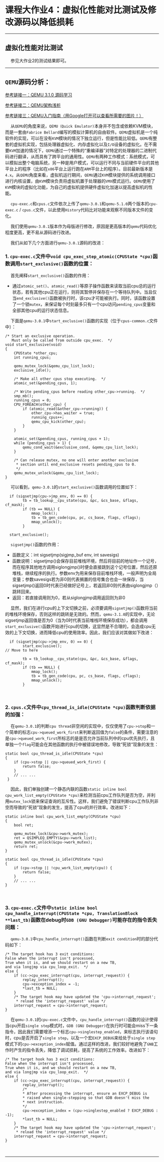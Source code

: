 # 课程大作业4：虚拟化性能对比测试及修改源码以降低损耗

---------------------

## 虚拟化性能对比测试

&emsp; 参见大作业2的测试结果即可。

---------------------

## `QEMU`源码分析：

[参考链接一：QEMU 3.1.0 源码学习](https://abelsu7.top/2019/06/04/qemu-src-notes/)

[参考链接二：QEMU架构浅析](https://cloud.tencent.com/developer/article/1521505)

[参考链接三：QEMU入门指南（用Google打开可以查看所需要的图片！）](https://blog.csdn.net/FontThrone/article/details/104157859)

&emsp; 从`QEMU`的角度来说，`QEMU（Quick Emulator)`本身并不包含或依赖KVM模块，而是一套由`Fabrice Bellard`编写的模拟计算机的自由软件。`QEMU`虚拟机是一个纯软件的实现，可以在没有`KVM`模块的情况下独立运行，但是性能比较低。`QEMU`有整套的虚拟机实现，包括处理器虚拟化、内存虚拟化以及`I/O`设备的虚拟化。在不需要`KVM`加速的情况下，`QEMU`通过一个特殊的“重编译器”对特定的处理器的二进制代码进行翻译，从而具有了跨平台的通用性。`QEMU`有两种工作模式：系统模式，可以模拟出整个电脑系统，另一种是用户模式，可以运行不同与当前硬件平台的其他平台上的程序（比如在`x86`平台上运行跑在`ARM`平台上的程序）。目前最新版本是`4.x`。从`QEMU`角度来看，虚拟机运行期间，`QEMU`通过`KVM`模块提供的系统调用接口进行内核设置，由`KVM`模块负责将虚拟机置于处理器的`VMX`模式运行。`QEMU`使用了`KVM`模块的虚拟化功能，为自己的虚拟机提供硬件虚拟化加速以提高虚拟机的性能。

&emsp; `cpu-exec.c`和`cpus.c`文件依次上传了`qemu-3.0.1`和`qemu-5.1.0`两个版本的`cpu-exec.c` / `cpus.c`文件，以此使用`History`代码比对功能来观察不同版本文件的变化。

&emsp; 我们使用`qemu-3.0.1`版本作为母版进行修改，原因是更高版本的`qemu`代码优化程度更高，更不易从源码进行改进。

&emsp; 我们从如下几个方面进行`qemu-3.0.1`源码的改进：

### 1. `cpu-exec.c`文件中`void cpu_exec_step_atomic(CPUState *cpu)`函数调用`start_exclusive()`函数的位置：

&emsp; 首先阐释`start_exclusive()`函数的作用：

 - 通过`atomic_set()`、`atomic_read()`等原子操作函数来读取当前cpu总的运行状态，若有其他cpu正在运行，则将其暂停并保存在一个等待队列中。当且仅当`end_exclusive()`函数被执行时，该cpu才可能被执行。同时，该函数设置了一个锁`mutex`，来保证每个时刻最多只有一个cpu访问`pending_cpus`变量和全部其他cpu的运行状态信息。
 
 &emsp; 下面是`qemu-3.0.1`中`start_exclusive()`函数的实现（位于`cpus-common.c`文件中）：

```
/* Start an exclusive operation.
   Must only be called from outside cpu_exec.  */
void start_exclusive(void)
{
    CPUState *other_cpu;
    int running_cpus;

    qemu_mutex_lock(&qemu_cpu_list_lock);
    exclusive_idle();

    /* Make all other cpus stop executing.  */
    atomic_set(&pending_cpus, 1);

    /* Write pending_cpus before reading other_cpu->running.  */
    smp_mb();
    running_cpus = 0;
    CPU_FOREACH(other_cpu) {
        if (atomic_read(&other_cpu->running)) {
            other_cpu->has_waiter = true;
            running_cpus++;
            qemu_cpu_kick(other_cpu);
        }
    }

    atomic_set(&pending_cpus, running_cpus + 1);
    while (pending_cpus > 1) {
        qemu_cond_wait(&exclusive_cond, &qemu_cpu_list_lock);
    }

    /* Can release mutex, no one will enter another exclusive
     * section until end_exclusive resets pending_cpus to 0.
     */
    qemu_mutex_unlock(&qemu_cpu_list_lock);
}
```

&emsp; 可以看到，`qemu-3.0.1`的`start_exclusive()`函数调用的位置如下：

```
  if (sigsetjmp(cpu->jmp_env, 0) == 0) {
        tb = tb_lookup__cpu_state(cpu, &pc, &cs_base, &flags, cf_mask);
        if (tb == NULL) {
            mmap_lock();
            tb = tb_gen_code(cpu, pc, cs_base, flags, cflags);
            mmap_unlock();
        }

  start_exclusive();
```

&emsp; `sigsetjmp()`函数的作用：

 - 函数定义：int sigsetjmp(sigjmp_buf env, int savesigs)  
 - 函数说明：sigsetjmp()会保存目前堆栈环境，然后将目前的地址作一个记号，而在程序其他地方调用siglongjmp()时便会直接跳到这个记号位置，然后还原堆栈，继续程序的执行。参数env为用来保存目前堆栈环境，一般声明为全局变量；参数savesigs若为非0则代表搁置的信号集合也会一块保存，当sigsetjmp()返回0时代表已经做好记号上，若返回非0则代表由siglongjmp（）跳转回来。  
 - 返回：若直接调用则为0，若从siglongjmp调用返回则为非0 

&emsp; 显然，我们在进行cpu的上下文切换之前，必须要调用`sigsetjmp()`函数将当前的堆栈环境保存，否则这样的跳转是无效的。然而，`qemu-3.1.0`的实现中，无论sigsetjmp返回值是否为0（当为0时代表当前堆栈环境保存成功），都会调用`start_exclusive()`函数开始进行cpu的切换，这显然是不合理的，会造成cpu无效的上下文切换，进而降低cpu的使用效率。因此，我们应该对其做如下改进：

```
  if (sigsetjmp(cpu->jmp_env, 0) == 0) {
        start_exclusive();                                                 // Move to here
        
        tb = tb_lookup__cpu_state(cpu, &pc, &cs_base, &flags, cf_mask);
        if (tb == NULL) {
            mmap_lock();
            tb = tb_gen_code(cpu, pc, cs_base, flags, cflags);
            mmap_unlock();
        }
```

&emsp;

### 2. `cpus.c`文件中`cpu_thread_is_idle(CPUState *cpu)`函数判断依据的加强：

&emsp; 在`qemu-3.0.1`的判断`cpu thread`非空闲的实现中，仅仅使用了`cpu->stop`和一个简单的标志`cpu->queued_work_first`来判断返回值为`false`的条件，需要注意的是`cpu->queued_work_first`所标志的是是否允许当前队列中的cpu优先执行，且单独一个`flag`可能会在其他函数的执行中被错误地修改，导致“死锁“现象的发生：

```
static bool cpu_thread_is_idle(CPUState *cpu)
{
    if (cpu->stop || cpu->queued_work_first) {
        return false;
    }
    // ... ...
 }
```

&emsp; 因此，我们单独创建一个静态内联的函数`static inline bool cpu_work_list_empty(CPUState *cpu)`来检测当前cpu工作队列是否为空，并利用`mutex_lock`锁来保证查询的互斥性。这样，我们避免了错误判断cpu工作队列非空而导致的“死锁”现象的发生，提高了cpu的并行效率。改进如下：

```
static inline bool cpu_work_list_empty(CPUState *cpu)
{
    bool ret;

    qemu_mutex_lock(&cpu->work_mutex);
    ret = QSIMPLEQ_EMPTY(&cpu->work_list);
    qemu_mutex_unlock(&cpu->work_mutex);
    return ret;
}

static bool cpu_thread_is_idle(CPUState *cpu)
{
    if (cpu->stop || !cpu_work_list_empty(cpu)) {
        return false;
    }
    // ... ...
}
```

&emsp;

### 3. `cpu-exec.c`文件中`static inline bool cpu_handle_interrupt(CPUState *cpu, TranslationBlock **last_tb)`函数在debug时`GDB (GNU Debugger)`可能存在的指令丢失问题：

&emsp; `qemu-3.0.1`中`cpu_handle_interrupt()`函数在判断`exit condition`时的部分代码如下：

```
/* The target hook has 3 exit conditions:
False when the interrupt isn't processed,
True when it is, and we should restart on a new TB,
and via longjmp via cpu_loop_exit.  */
else {
    if (cc->cpu_exec_interrupt(cpu, interrupt_request)) {
        replay_interrupt();
        cpu->exception_index = -1;
        *last_tb = NULL;
    }
    /* The target hook may have updated the 'cpu->interrupt_request';
     * reload the 'interrupt_request' value */
    interrupt_request = cpu->interrupt_request;
}
```

&emsp; 在`qemu-3.0.1`的`cpu-exec.c`文件中，`cpu_handle_interrupt()`函数的设计使得当cpu开启`single step`模式时，`GDB (GNU Debugger)`在执行时可能会miss下一条指令，因此我们需要增添一个标志`cpu->singlestep_enabled`，来标志执行该语句时，cpu是否开启了`single step`，以及一个宏`EXCP_DEBUG`来给处于`single step`模式下的`cpu->exception_index`赋值。通过这样的改进，我们较好地避免了`GNB`工作时产生的指令丢失，降低了调试损耗，提高了系统的工作效率。改进如下：

```
/* The target hook has 3 exit conditions:
False when the interrupt isn't processed,
True when it is, and we should restart on a new TB,
and via longjmp via cpu_loop_exit.  */
else {
    if (cc->cpu_exec_interrupt(cpu, interrupt_request)) {
        replay_interrupt();
        /*
        * After processing the interrupt, ensure an EXCP_DEBUG is
        * raised when single-stepping so that GDB doesn't miss the
        * next instruction.
        */
        cpu->exception_index = (cpu->singlestep_enabled ? EXCP_DEBUG : -1);
        *last_tb = NULL;
    }
    /* The target hook may have updated the 'cpu->interrupt_request';
     * reload the 'interrupt_request' value */
    interrupt_request = cpu->interrupt_request;
}
```

&emsp;

-----------------------------




